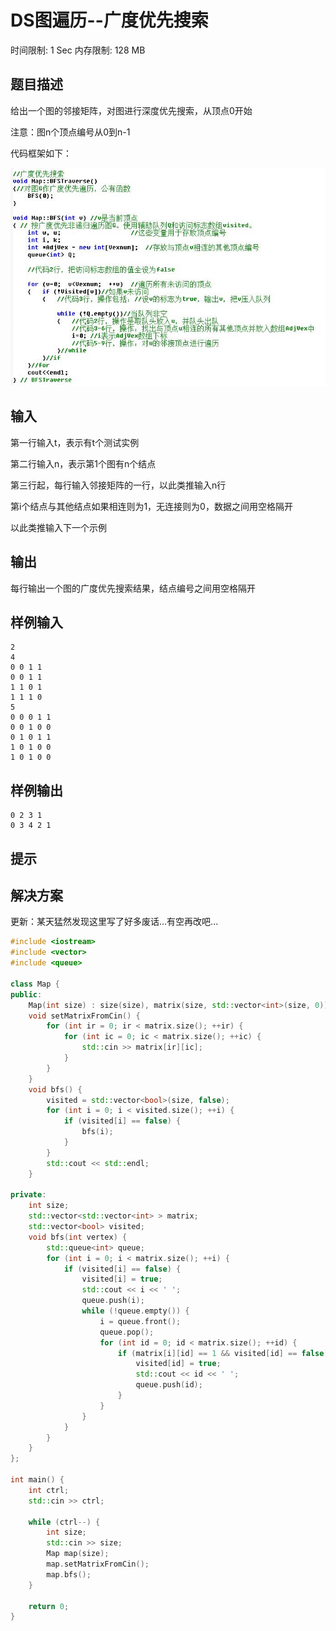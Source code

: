 # DS图遍历--广度优先搜索
时间限制: 1 Sec  内存限制: 128 MB

## 题目描述
给出一个图的邻接矩阵，对图进行深度优先搜索，从顶点0开始

注意：图n个顶点编号从0到n-1

代码框架如下：

![DS-1224.jpg](./img/DS-1224.jpg)

## 输入
第一行输入t，表示有t个测试实例

第二行输入n，表示第1个图有n个结点

第三行起，每行输入邻接矩阵的一行，以此类推输入n行

第i个结点与其他结点如果相连则为1，无连接则为0，数据之间用空格隔开

以此类推输入下一个示例

## 输出
每行输出一个图的广度优先搜索结果，结点编号之间用空格隔开

## 样例输入
    2
    4
    0 0 1 1
    0 0 1 1
    1 1 0 1
    1 1 1 0
    5
    0 0 0 1 1
    0 0 1 0 0
    0 1 0 1 1
    1 0 1 0 0
    1 0 1 0 0

## 样例输出
    0 2 3 1 
    0 3 4 2 1 

## 提示

## 解决方案
更新：某天猛然发现这里写了好多废话...有空再改吧...

``` cpp
#include <iostream>
#include <vector>
#include <queue>

class Map {
public:
    Map(int size) : size(size), matrix(size, std::vector<int>(size, 0)) {}
    void setMatrixFromCin() {
        for (int ir = 0; ir < matrix.size(); ++ir) {
            for (int ic = 0; ic < matrix.size(); ++ic) {
                std::cin >> matrix[ir][ic];
            }
        }
    }
    void bfs() {
        visited = std::vector<bool>(size, false);
        for (int i = 0; i < visited.size(); ++i) {
            if (visited[i] == false) {
                bfs(i);
            }
        }
        std::cout << std::endl;
    }

private:
    int size;
    std::vector<std::vector<int> > matrix;
    std::vector<bool> visited;
    void bfs(int vertex) {
        std::queue<int> queue;
        for (int i = 0; i < matrix.size(); ++i) {
            if (visited[i] == false) {
                visited[i] = true;
                std::cout << i << ' ';
                queue.push(i);
                while (!queue.empty()) {
                    i = queue.front();
                    queue.pop();
                    for (int id = 0; id < matrix.size(); ++id) {
                        if (matrix[i][id] == 1 && visited[id] == false) {
                            visited[id] = true;
                            std::cout << id << ' ';
                            queue.push(id);
                        }
                    }
                }
            }
        }
    }
};

int main() {
    int ctrl;
    std::cin >> ctrl;

    while (ctrl--) {
        int size;
        std::cin >> size;
        Map map(size);
        map.setMatrixFromCin();
        map.bfs();
    }

    return 0;
}

```
